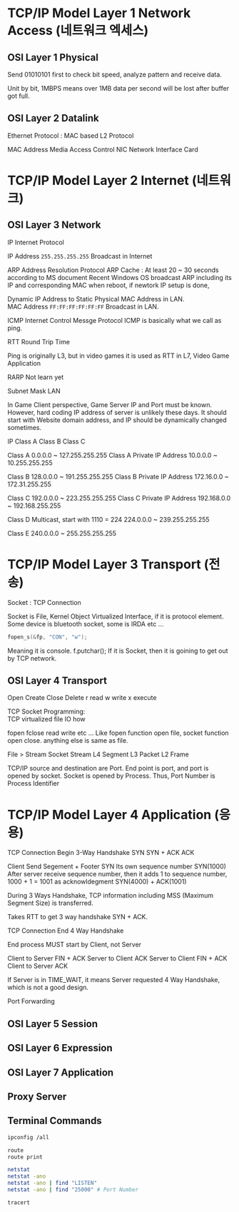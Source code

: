 # TCP/IP Model Layer 1 Network Access (네트워크 엑세스)

## OSI Layer 1 Physical 

Send 01010101 first to check bit speed, 
analyze pattern and receive data. 

Unit by bit, 1MBPS means over 1MB data per second will 
be lost after buffer got full. 

## OSI Layer 2 Datalink 

Ethernet Protocol : MAC based L2 Protocol 

MAC Address Media Access Control 
NIC Network Interface Card 


# TCP/IP Model Layer 2 Internet (네트워크)

## OSI Layer 3 Network 

IP Internet Protocol 

IP Address `255.255.255.255` Broadcast in Internet 

ARP Address Resolution Protocol 
ARP Cache : At least 20 ~ 30 seconds according to MS document 
Recent Windows OS broadcast ARP including its IP and corresponding MAC when reboot, if newtork IP setup is done, 

Dynamic IP Address to Static Physical MAC Address in LAN.  
MAC Address `FF:FF:FF:FF:FF:FF` Broadcast in LAN.  

ICMP Internet Control Messge Protocol 
ICMP is basically what we call as ping. 

RTT Round Trip Time 

Ping is originally L3, but in video games it is used as RTT 
in L7, Video Game Application

RARP Not learn yet 

Subnet Mask LAN 

In Game Client perspective, Game Server IP and Port must be known. 
However, hard coding IP address of server is unlikely these days. 
It should start with Website domain address, and IP should be dynamically changed sometimes. 

IP Class A Class B Class C 

Class A 
0.0.0.0 ~ 127.255.255.255 
Class A Private IP Address 
10.0.0.0 ~ 10.255.255.255 

Class B 
128.0.0.0 ~ 191.255.255.255 
Class B Private IP Address 
172.16.0.0 ~ 172.31.255.255 

Class C 
192.0.0.0 ~ 223.255.255.255 
Class C Private IP Address 
192.168.0.0 ~ 192.168.255.255 

Class D Multicast, start with 1110 = 224 
224.0.0.0 ~ 239.255.255.255 

Class E 
240.0.0.0 ~ 255.255.255.255 


# TCP/IP Model Layer 3 Transport (전송) 

Socket : TCP Connection 

Socket is File, Kernel Object Virtualized Interface, if it is 
protocol element. 
Some device is bluetooth socket, some is IRDA etc ... 

```cpp
fopen_s(&fp, "CON", "w"); 
``` 
Meaning it is console. 
f.putchar(); 
If it is Socket, then it is goining to get out by TCP network. 

## OSI Layer 4 Transport 

Open Create Close Delete 
r read w write x execute 

TCP Socket Programming:  
TCP virtualized file IO how 

fopen fclose read write etc ... 
Like fopen function open file, socket function 
open close. anything else is same as file. 

File > Stream 
Socket Stream L4 Segment L3 Packet L2 Frame 

TCP/IP source and destination are Port. 
End point is port, and port is opened by socket. 
Socket is opened by Process. 
Thus, Port Number is Process Identifier 

# TCP/IP Model Layer 4 Application (응용)

TCP Connection Begin 
3-Way Handshake 
SYN 
SYN + ACK 
ACK 

Client Send Segement + Footer SYN Its own sequence number 
SYN(1000) 
After server receive sequence number, then it adds 1 to 
sequence number, 1000 + 1 = 1001 as acknowldegment 
SYN(4000) + ACK(1001) 

During 3 Ways Handshake, TCP information including MSS (Maximum Segment Size)
is transferred. 

Takes RTT to get 3 way handshake SYN + ACK.

TCP Connection End 4 Way Handshake 

End process MUST start by Client, not Server 

Client to Server FIN + ACK 
Server to Client ACK 
Server to Client FIN + ACK 
Client to Server ACK 

If Server is in TIME_WAIT, it means Server requested 
4 Way Handshake, which is not a good design. 



Port Forwarding  

## OSI Layer 5 Session 

## OSI Layer 6 Expression 

## OSI Layer 7 Application 

## Proxy Server 


## Terminal Commands 

```bash
ipconfig /all 
```


```bash
route 
route print 
```

```bash
netstat
netstat -ano 
netstat -ano | find "LISTEN"
netstat -ano | find "25000" # Port Number 
```

```bash
tracert 
```

